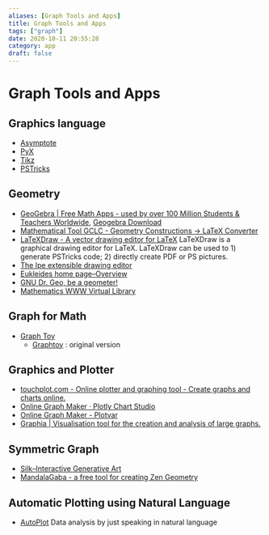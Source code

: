 ```yaml
---
aliases: [Graph Tools and Apps]
title: Graph Tools and Apps
tags: ["graph"]
date: 2020-10-11 20:55:28
category: app
draft: false
---
```


# Graph Tools and Apps

## Graphics language

- [Asymptote](https://asymptote.sourceforge.io/)
- [PyX](https://en.wikipedia.org/wiki/PyX_(vector_graphics_language))
- [Tikz](https://github.com/pgf-tikz/pgf)
- [PSTricks](https://en.wikipedia.org/wiki/PSTricks)

## Geometry

- [GeoGebra | Free Math Apps - used by over 100 Million Students & Teachers Worldwide](https://www.geogebra.org/), [Geogebra Download](https://wiki.geogebra.org/en/Reference:GeoGebra_Installation)
- [Mathematical Tool GCLC - Geometry Constructions -> LaTeX Converter](http://poincare.matf.bg.ac.rs/~janicic//gclc/)
- [LaTeXDraw - A vector drawing editor for LaTeX](http://latexdraw.sourceforge.net/) LaTeXDraw is a graphical drawing editor for LaTeX. LaTeXDraw can be used to 1) generate PSTricks code; 2) directly create PDF or PS pictures.
- [The Ipe extensible drawing editor](http://ipe.otfried.org/)
- [Eukleides home page–Overview](http://www.eukleides.org/overview.html)
- [GNU Dr. Geo, be a geometer!](http://www.drgeo.eu/)
- [Mathematics WWW Virtual Library](https://www.math.fsu.edu/Virtual/index.php?f=21)

## Graph for Math

- [Graph Toy](http://memorystomp.com/graphtoy/)
    - [Graphtoy](http://www.iquilezles.org/apps/graphtoy/) : original version
    

## Graphics and Plotter

- [touchplot.com - Online plotter and graphing tool - Create graphs and charts online.](https://touchplot.com/#)
- [Online Graph Maker · Plotly Chart Studio](https://chart-studio.plotly.com/create/#/)
- [Online Graph Maker - Plotvar](http://www.plotvar.com/index.php)
- [Graphia | Visualisation tool for the creation and analysis of large graphs.](https://graphia.app/)

## Symmetric Graph

- [Silk–Interactive Generative Art](http://weavesilk.com/)
- [MandalaGaba - a free tool for creating Zen Geometry](https://www.mandalagaba.com/)

## Automatic Plotting using Natural Language

- [AutoPlot](https://autoplot.app/) Data analysis by just speaking in natural language
